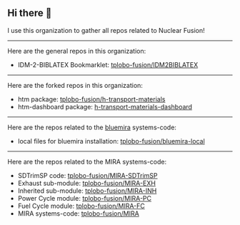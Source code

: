 ## Hi there 👋

I use this organization to gather all repos related to Nuclear Fusion!

***
Here are the general repos in this organization:
- IDM-2-BIBLATEX Bookmarklet:             [tplobo-fusion/IDM2BIBLATEX](https://github.com/tplobo-fusion/IDM2BIBLATEX)

***
Here are the forked repos in this organization:
- htm package:           [tplobo-fusion/h-transport-materials](https://github.com/tplobo-fusion/h-transport-materials)
- htm-dashboard package: [h-transport-materials-dashboard](https://github.com/tplobo-fusion/h-transport-materials-dashboard)

***
Here are the repos related to the [bluemira](https://github.com/Fusion-Power-Plant-Framework/bluemira) systems-code:
- local files for bluemira installation:  [tplobo-fusion/bluemira-local](https://github.com/tplobo-fusion/bluemira-local)

***
Here are the repos related to the MIRA systems-code:
- SDTrimSP code:         [tplobo-fusion/MIRA-SDTrimSP](https://github.com/tplobo-fusion/MIRA-SDTrimSP)
- Exhaust sub-module:    [tplobo-fusion/MIRA-EXH](https://github.com/tplobo-fusion/MIRA-EXH)
- Inherited sub-module:  [tplobo-fusion/MIRA-INH](https://github.com/tplobo-fusion/MIRA-INH)
- Power Cycle module:    [tplobo-fusion/MIRA-PC](https://github.com/tplobo-fusion/MIRA-PC)
- Fuel Cycle module:     [tplobo-fusion/MIRA-FC](https://github.com/tplobo-fusion/MIRA-FC)
- MIRA systems-code:     [tplobo-fusion/MIRA](https://github.com/tplobo-fusion/MIRA)

